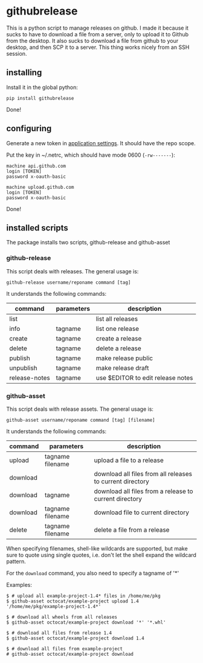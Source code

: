 # githubrelease

This is a python script to manage releases on github. I made it because it
sucks to have to download a file from a server, only to upload it to Github
from the desktop. It also sucks to download a file from github to your 
desktop, and then SCP it to a server. This thing works nicely from an SSH 
session.

## installing 

Install it in the global python:

```
pip install githubrelease
```

Done!

## configuring

Generate a new token in [application settings][1]. It should have the repo scope.

Put the key in ~/.netrc, which should have mode 0600 (`-rw-------`):

```
machine api.github.com
login [TOKEN]
password x-oauth-basic

machine upload.github.com
login [TOKEN]
password x-oauth-basic
```

Done!

[1]: https://github.com/settings/applications

## installed scripts

The package installs two scripts, github-release and github-asset

### github-release

This script deals with releases. The general usage is:

    github-release username/reponame command [tag]

It understands the following commands:

| command       | parameters    | description                       |
|---------------|---------------|-----------------------------------|
| list          |               | list all releases                 |
| info          | tagname       | list one release                  |
| create        | tagname       | create a release                  |
| delete        | tagname       | delete a release                  |
| publish       | tagname       | make release public               |
| unpublish     | tagname       | make release draft                |
| release-notes | tagname       | use $EDITOR to edit release notes |

### github-asset

This script deals with release assets. The general usage is:

    github-asset username/reponame command [tag] [filename]

It understands the following commands:

| command   | parameters        | description                                               |
|-----------|-------------------|-----------------------------------------------------------|
| upload    | tagname filename  | upload a file to a release                                |
| download  |                   | download all files from all releases to current directory |
| download  | tagname           | download all files from a release to current directory    |
| download  | tagname filename  | download file to current directory                        |
| delete    | tagname filename  | delete a file from a release                              |

When specifying filenames, shell-like wildcards are supported, but make sure to
quote using single quotes, i.e. don't let the shell expand the wildcard pattern.

For the `download` command, you also need to specify a tagname of '\*'

Examples:

```
$ # upload all example-project-1.4* files in /home/me/pkg
$ github-asset octocat/example-project upload 1.4 '/home/me/pkg/example-project-1.4*'

$ # download all wheels from all releases
$ github-asset octocat/example-project download '*' '*.whl'

$ # download all files from release 1.4
$ github-asset octocat/example-project download 1.4

$ # download all files from example-project
# github-asset octocat/example-project download
```


